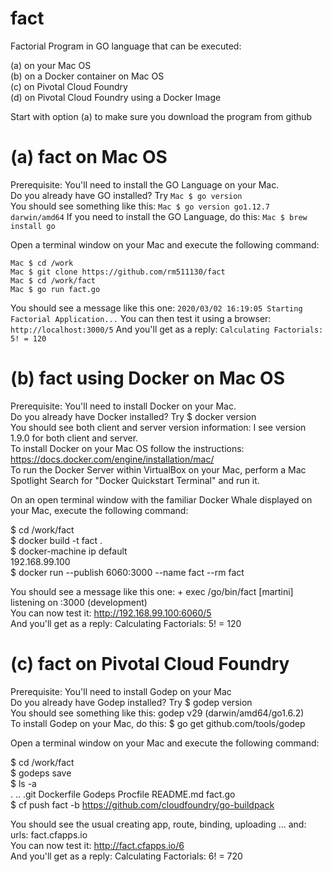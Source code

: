 # fact
Factorial Program in GO language that can be executed:  
  
(a) on your Mac OS  
(b) on a Docker container on Mac OS  
(c) on Pivotal Cloud Foundry  
(d) on Pivotal Cloud Foundry using a Docker Image  
  
Start with option (a) to make sure you download the program from github  
  
# (a) fact on Mac OS  
  
Prerequisite: You'll need to install the GO Language on your Mac.  
Do you already have GO installed? Try `Mac $ go version`  
You should see something like this:   `Mac $ go version go1.12.7 darwin/amd64`
If you need to install the GO Language, do this: `Mac $ brew install go`
  
Open a terminal window on your Mac and execute the following command:  

```
Mac $ cd /work  
Mac $ git clone https://github.com/rm511130/fact  
Mac $ cd /work/fact  
Mac $ go run fact.go  
```
  
You should see a message like this one:  `2020/03/02 16:19:05 Starting Factorial Application...`
You can then test it using a browser:    `http://localhost:3000/5`
And you'll get as a reply:               `Calculating Factorials: 5! = 120` 
  
# (b) fact using Docker on Mac OS  
  
Prerequisite: You'll need to install Docker on your Mac.  
Do you already have Docker installed? Try $ docker version  
You should see both client and server version information: I see version 1.9.0 for both client and server.  
To install Docker on your Mac OS follow the instructions: https://docs.docker.com/engine/installation/mac/  
To run the Docker Server within VirtualBox on your Mac, perform a Mac Spotlight Search for "Docker Quickstart Terminal" and run it.  
  
On an open terminal window with the familiar Docker Whale displayed on your Mac, execute the following command:  
  
$ cd /work/fact  
$ docker build -t fact .  
$ docker-machine ip default  
192.168.99.100  
$ docker run --publish 6060:3000 --name fact --rm fact  
  
You should see a message like this one:  + exec /go/bin/fact  [martini] listening on :3000 (development)  
You can now test it:         http://192.168.99.100:6060/5  
And you'll get as a reply:   Calculating Factorials: 5! = 120  
  
# (c) fact on Pivotal Cloud Foundry  
  
Prerequisite: You'll need to install Godep on your Mac  
Do you already have Godep installed? Try $ godep version  
You should see something like this:        godep v29 (darwin/amd64/go1.6.2)  
To install Godep on your Mac, do this:   $ go get github.com/tools/godep  
  
Open a terminal window on your Mac and execute the following command:  
  
$ cd /work/fact  
$ godeps save  
$ ls -a  
.		..		.git		Dockerfile	Godeps		Procfile	README.md	fact.go  
$ cf push fact -b https://github.com/cloudfoundry/go-buildpack  
  
You should see the usual creating app, route, binding, uploading ... and: urls: fact.cfapps.io  
You can now test it:         http://fact.cfapps.io/6  
And you'll get as a reply:   Calculating Factorials: 6! = 720  
  







